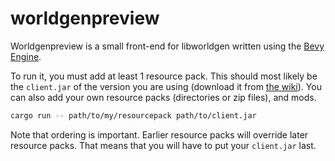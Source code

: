# worldgenpreview

Worldgenpreview is a small front-end for libworldgen written using the [Bevy Engine](https://bevy.org/).

To run it, you must add at least 1 resource pack. This should most likely be the `client.jar` of the version you are using (download it from [the wiki](https://minecraft.wiki/w/1.21)).
You can also add your own resource packs (directories or zip files), and mods.

```sh
cargo run -- path/to/my/resourcepack path/to/client.jar
```

Note that ordering is important. Earlier resource packs will override later resource packs. That means that you will have to put your `client.jar` last.
